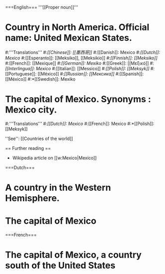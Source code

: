 ===English===
'''[[Proper noun]]'''

# Country in North America. Official name: United Mexican States.
#:'''Translations'''
#:*[[Chinese]]: [[墨西哥]]
#:*[[Danish]]: Mexico
#:*[[Dutch]]: Mexico
#:*[[Esperanto]]: [[Meksiko]], [[Meksikio]]
#:*[[Finnish]]: [[Meksiko]]
#:*[[French]]: [[Mexique]]
#:*[[German]]: Mexiko
#:*[[Greek]]: [[Μεξικό]]
#:*[[Interlingua]]: Mexico
#:*[[Italian]]: [[Messico]]
#:*[[Polish]]: [[Meksyk]]
#:*[[Portuguese]]: [[México]]
#:*[[Russian]]: [[Мексика]]
#:*[[Spanish]]: [[México]]
#:*[[Swedish]]: Mexiko
# The capital of Mexico. Synonyms : Mexico city.
#:'''Translations'''
#:*[[Dutch]]: Mexico
#:*[[French]]: Mexico
#:*[[Polish]]: [[Meksyk]]

''See'': [[Countries of the world]]

== Further reading ==

* Wikipedia article on [[w:Mexico|Mexico]]

===Dutch===
# A country in the Western Hemisphere.
# The capital of Mexico

===French===
# The capital of Mexico, a country south of the United States